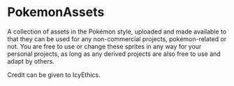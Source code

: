 # PokemonAssets
A collection of assets in the Pokémon style, uploaded and made available to that they can be used for any non-commercial projects, pokémon-related or not. You are free to use or change these sprites in any way for your personal projects, as long as any derived projects are also free to use and adapt by others.

Credit can be given to IcyEthics. 
